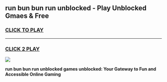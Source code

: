 
## run bun bun run unblocked - Play Unblocked Gmaes & Free
<h3>
<a href="https://news.freeplayer.one?title=run_bun_bun_run_unblocked&ref=23F">CLICK TO PLAY</a></h3>
<hr>

<h3>
<a href="https://news.freeplayer.one?title=run_bun_bun_run_unblocked&ref=23F">CLICK 2 PLAY</a>
  
</h3>

<a href="https://news.freeplayer.one?title=run_bun_bun_run_unblocked&ref=23F/"><img src="https://clearcache.store/games.png"></a>


**run bun bun run unblocked games unblocked: Your Gateway to Fun and Accessible Online Gaming**
